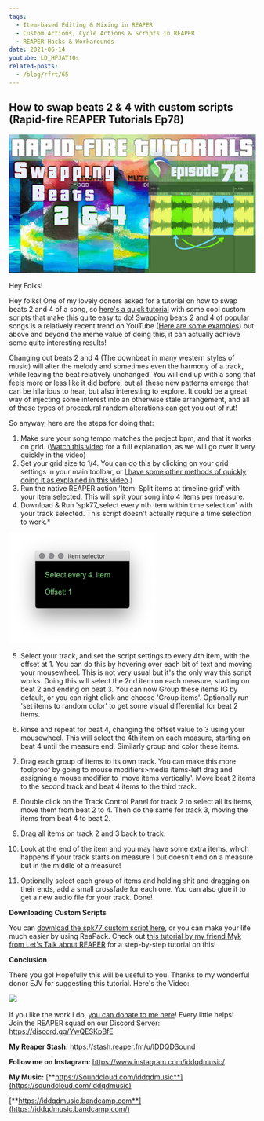 ```yaml
---
tags:
  - Item-based Editing & Mixing in REAPER 
  - Custom Actions, Cycle Actions & Scripts in REAPER 
  - REAPER Hacks & Workarounds
date: 2021-06-14
youtube: LD_HFJATtQs
related-posts:
  - /blog/rfrt/65
---
```


## How to swap beats 2 & 4 with custom scripts (Rapid-fire REAPER Tutorials Ep78)

![](/blog/rfrt/78/75.jpg)

Hey Folks!

Hey folks! One of my lovely donors asked for a tutorial on how to swap beats 2 and 4 of a song, so [here's a quick tutorial](https://youtu.be/LD_HFJATtQs) with some cool custom scripts that make this quite easy to do! Swapping beats 2 and 4 of popular songs is a relatively recent trend on YouTube ([Here are some examples](https://www.youtube.com/results?search_query=swap+beats+2+and+4)) but above and beyond the meme value of doing this, it can actually achieve some quite interesting results!

Changing out beats 2 and 4 (The downbeat in many western styles of music) will alter the melody and sometimes even the harmony of a track, while leaving the beat relatively unchanged. You will end up with a song that feels more or less like it did before, but all these new patterns emerge that can be hilarious to hear, but also interesting to explore. It could be a great way of injecting some interest into an otherwise stale arrangement, and all of these types of procedural random alterations can get you out of rut!

So anyway, here are the steps for doing that:

1. Make sure your song tempo matches the project bpm, and that it works on grid. ([Watch this video](https://www.youtube.com/watch?v=A4M4BoYcwPc) for a full explanation, as we will go over it very quickly in the video)
2. Set your grid size to 1/4. You can do this by clicking on your grid settings in your main toolbar, or [I have some other methods of quickly doing it as explained in this video](https://youtu.be/lu-TjJk-_Ak?t=190).)
3. Run the native REAPER action 'Item: Split items at timeline grid' with your item selected. This will split your song into 4 items per measure.
4. Download & Run 'spk77_select every nth item within time selection' with your track selected. This script doesn't actually require a time selection to work.\*

![](/blog/rfrt/78/76.png)

5. Select your track, and set the script settings to every 4th item, with the offset at 1. You can do this by hovering over each bit of text and moving your mousewheel. This is not very usual but it's the only way this script works. Doing this will select the 2nd item on each measure, starting on beat 2 and ending on beat 3. You can now Group these items (G by default, or you can right click and choose 'Group items'. Optionally run 'set items to random color' to get some visual differential for beat 2 items.

6. Rinse and repeat for beat 4, changing the offset value to 3 using your mousewheel. This will select the 4th item on each measure, starting on beat 4 until the measure end. Similarly group and color these items.

7. Drag each group of items to its own track. You can make this more foolproof by going to mouse modifiers>media items-left drag and assigning a mouse modifier to 'move items vertically'. Move beat 2 items to the second track and beat 4 items to the third track.

8. Double click on the Track Control Panel for track 2 to select all its items, move them from beat 2 to 4. Then do the same for track 3, moving the items from beat 4 to beat 2.

9. Drag all items on track 2 and 3 back to track.

10. Look at the end of the item and you may have some extra items, which happens if your track starts on measure 1 but doesn't end on a measure but in the middle of a measure!

11. Optionally select each group of items and holding shit and dragging on their ends, add a small crossfade for each one. You can also glue it to get a new audio file for your track. Done!

**Downloading Custom Scripts**

You can [download the spk77 custom script here](https://github.com/ReaTeam/ReaScripts/blob/master/Items%20Editing/spk77_Select%20items%20within%20time%20selection%20on%20selected%20tracks.eel), or you can make your life much easier by using ReaPack. Check out [this tutorial by my friend Myk from Let's Talk about REAPER](https://www.youtube.com/watch?v=S2a4QWqZ53M) for a step-by-step tutorial on this!

**Conclusion**

There you go! Hopefully this will be useful to you. Thanks to my wonderful donor EJV for suggesting this tutorial. Here's the Video:

<youtube id="LD_HFJATtQs"></youtube>

![](/blog/rfrt/78/8.png)

If you like the work I do, [you can donate to me here](http://www.buymeacoffee.com/iddqdsound)! Every little helps!  
 Join the REAPER squad on our Discord Server:  
 <https://discord.gg/YwQESKpBfE>

**My Reaper Stash:** <https://stash.reaper.fm/u/IDDQDSound>

**Follow me on Instagram:** <https://www.instagram.com/iddqdmusic/>

**My Music:** [**https://Soundcloud.com/iddqdmusic**](https://soundcloud.com/iddqdmusic)

[ ](https://soundcloud.com/iddqdmusic) [**https://iddqdmusic.bandcamp.com**](https://iddqdmusic.bandcamp.com/)

